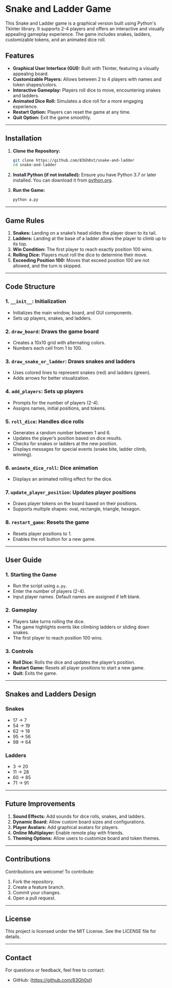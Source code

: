 # Snake and Ladder Game

This Snake and Ladder game is a graphical version built using Python's Tkinter library. It supports 2-4 players and offers an interactive and visually appealing gameplay experience. The game includes snakes, ladders, customizable tokens, and an animated dice roll.

## Features
- **Graphical User Interface (GUI):** Built with Tkinter, featuring a visually appealing board.
- **Customizable Players:** Allows between 2 to 4 players with names and token shapes/colors.
- **Interactive Gameplay:** Players roll dice to move, encountering snakes and ladders.
- **Animated Dice Roll:** Simulates a dice roll for a more engaging experience.
- **Restart Option:** Players can reset the game at any time.
- **Quit Option:** Exit the game smoothly.

---

## Installation

1. **Clone the Repository:**
    ```bash
    git clone https://github.com/83Gh0st/snake-and-ladder
    cd snake-and-ladder
    ```

2. **Install Python (if not installed):**
    Ensure you have Python 3.7 or later installed. You can download it from [python.org](https://www.python.org/downloads/).

3. **Run the Game:**
    ```bash
    python a.py
    ```

---

## Game Rules

1. **Snakes:** Landing on a snake’s head slides the player down to its tail.
2. **Ladders:** Landing at the base of a ladder allows the player to climb up to its top.
3. **Win Condition:** The first player to reach exactly position 100 wins.
4. **Rolling Dice:** Players must roll the dice to determine their move.
5. **Exceeding Position 100:** Moves that exceed position 100 are not allowed, and the turn is skipped.

---

## Code Structure

### 1. **`__init__`: Initialization**
- Initializes the main window, board, and GUI components.
- Sets up players, snakes, and ladders.

### 2. **`draw_board`: Draws the game board**
- Creates a 10x10 grid with alternating colors.
- Numbers each cell from 1 to 100.

### 3. **`draw_snake_or_ladder`: Draws snakes and ladders**
- Uses colored lines to represent snakes (red) and ladders (green).
- Adds arrows for better visualization.

### 4. **`add_players`: Sets up players**
- Prompts for the number of players (2-4).
- Assigns names, initial positions, and tokens.

### 5. **`roll_dice`: Handles dice rolls**
- Generates a random number between 1 and 6.
- Updates the player’s position based on dice results.
- Checks for snakes or ladders at the new position.
- Displays messages for special events (snake bite, ladder climb, winning).

### 6. **`animate_dice_roll`: Dice animation**
- Displays an animated rolling effect for the dice.

### 7. **`update_player_position`: Updates player positions**
- Draws player tokens on the board based on their positions.
- Supports multiple shapes: oval, rectangle, triangle, hexagon.

### 8. **`restart_game`: Resets the game**
- Resets player positions to 1.
- Enables the roll button for a new game.

---

## User Guide

### 1. **Starting the Game**
- Run the script using `a.py`.
- Enter the number of players (2-4).
- Input player names. Default names are assigned if left blank.

### 2. **Gameplay**
- Players take turns rolling the dice.
- The game highlights events like climbing ladders or sliding down snakes.
- The first player to reach position 100 wins.

### 3. **Controls**
- **Roll Dice:** Rolls the dice and updates the player’s position.
- **Restart Game:** Resets all player positions to start a new game.
- **Quit:** Exits the game.

---

## Snakes and Ladders Design

### Snakes
- 17 -> 7
- 54 -> 19
- 62 -> 18
- 95 -> 56
- 98 -> 64

### Ladders
- 3 -> 20
- 11 -> 28
- 60 -> 85
- 71 -> 91

---

## Future Improvements

1. **Sound Effects:** Add sounds for dice rolls, snakes, and ladders.
2. **Dynamic Board:** Allow custom board sizes and configurations.
3. **Player Avatars:** Add graphical avatars for players.
4. **Online Multiplayer:** Enable remote play with friends.
5. **Theming Options:** Allow users to customize board and token themes.

---

## Contributions

Contributions are welcome! To contribute:
1. Fork the repository.
2. Create a feature branch.
3. Commit your changes.
4. Open a pull request.

---

## License

This project is licensed under the MIT License. See the LICENSE file for details.

---

## Contact

For questions or feedback, feel free to contact:
- GitHub: (https://github.com/83Gh0st)

